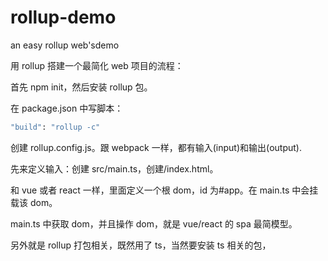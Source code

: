 # rollup-demo

an easy rollup web'sdemo

用 rollup 搭建一个最简化 web 项目的流程：

首先 npm init，然后安装 rollup 包。

在 package.json 中写脚本：

```bash
"build": "rollup -c"
```

创建 rollup.config.js。跟 webpack 一样，都有输入(input)和输出(output).

先来定义输入：创建 src/main.ts，创建/index.html。

和 vue 或者 react 一样，里面定义一个根 dom，id 为#app。在 main.ts 中会挂载该 dom。

main.ts 中获取 dom，并且操作 dom，就是 vue/react 的 spa 最简模型。

另外就是 rollup 打包相关，既然用了 ts，当然要安装 ts 相关的包，
